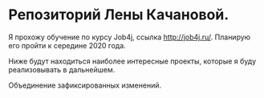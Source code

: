 # Репозиторий Лены Качановой.

Я прохожу обучение по курсу Job4j, ссылка http://job4j.ru/. Планирую его пройти к середине 2020 года.

Ниже будут находиться наиболее интересные проекты, которые я  буду реализовывать в дальнейшем.

Объединение зафиксированных изменений.